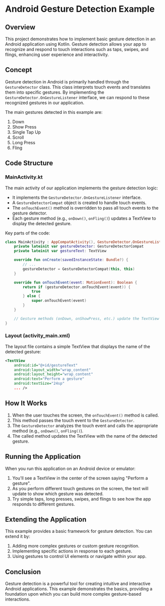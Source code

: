 # Android Gesture Detection Example

## Overview

This project demonstrates how to implement basic gesture detection in an Android application using Kotlin. Gesture detection allows your app to recognize and respond to touch interactions such as taps, swipes, and flings, enhancing user experience and interactivity.

## Concept

Gesture detection in Android is primarily handled through the `GestureDetector` class. This class interprets touch events and translates them into specific gestures. By implementing the `GestureDetector.OnGestureListener` interface, we can respond to these recognized gestures in our application.

The main gestures detected in this example are:

1. Down
2. Show Press
3. Single Tap Up
4. Scroll
5. Long Press
6. Fling

## Code Structure

### MainActivity.kt

The main activity of our application implements the gesture detection logic:

- It implements the `GestureDetector.OnGestureListener` interface.
- A `GestureDetectorCompat` object is created to handle touch events.
- The `onTouchEvent()` method is overridden to pass all touch events to the gesture detector.
- Each gesture method (e.g., `onDown()`, `onFling()`) updates a TextView to display the detected gesture.

Key parts of the code:

```kotlin
class MainActivity : AppCompatActivity(), GestureDetector.OnGestureListener {
    private lateinit var gestureDetector: GestureDetectorCompat
    private lateinit var gestureText: TextView

    override fun onCreate(savedInstanceState: Bundle?) {
        // ...
        gestureDetector = GestureDetectorCompat(this, this)
    }

    override fun onTouchEvent(event: MotionEvent): Boolean {
        return if (gestureDetector.onTouchEvent(event)) {
            true
        } else {
            super.onTouchEvent(event)
        }
    }

    // Gesture methods (onDown, onShowPress, etc.) update the TextView
}
```

### Layout (activity_main.xml)

The layout file contains a simple TextView that displays the name of the detected gesture:

```xml
<TextView
    android:id="@+id/gestureText"
    android:layout_width="wrap_content"
    android:layout_height="wrap_content"
    android:text="Perform a gesture"
    android:textSize="24sp"
    ... />
```

## How It Works

1. When the user touches the screen, the `onTouchEvent()` method is called.
2. This method passes the touch event to the `GestureDetector`.
3. The `GestureDetector` analyzes the touch event and calls the appropriate method (e.g., `onDown()`, `onFling()`).
4. The called method updates the TextView with the name of the detected gesture.

## Running the Application

When you run this application on an Android device or emulator:

1. You'll see a TextView in the center of the screen saying "Perform a gesture".
2. As you perform different touch gestures on the screen, the text will update to show which gesture was detected.
3. Try simple taps, long presses, swipes, and flings to see how the app responds to different gestures.

## Extending the Application

This example provides a basic framework for gesture detection. You can extend it by:

1. Adding more complex gestures or custom gesture recognition.
2. Implementing specific actions in response to each gesture.
3. Using gestures to control UI elements or navigate within your app.

## Conclusion

Gesture detection is a powerful tool for creating intuitive and interactive Android applications. This example demonstrates the basics, providing a foundation upon which you can build more complex gesture-based interactions.
